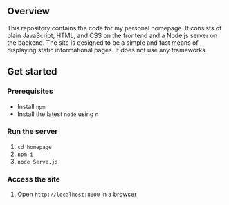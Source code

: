 ## Overview

This repository contains the code for my personal homepage.
It consists of plain JavaScript, HTML, and CSS on the frontend and a Node.js server on the backend.
The site is designed to be a simple and fast means of displaying static informational pages.
It does not use any frameworks.

## Get started

### Prerequisites
* Install `npm`
* Install the latest `node` using `n`

### Run the server
1. `cd homepage`
1. `npm i`
1. `node Serve.js`

### Access the site
1. Open `http://localhost:8000` in a browser
